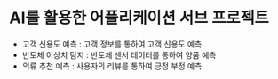 # AI를 활용한 어플리케이션 서브 프로젝트

- 고객 신용도 예측 : 고객 정보를 통하여 고객 신용도 예측
- 반도체 이상치 탐지 : 반도체 센서 데이터를 통하여 양품 예측
- 의류 추천 예측 : 사용자의 리뷰를 통하여 긍정 부정 예측 
